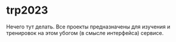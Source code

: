 # trp2023
Нечего тут делать. Все проекты предназначены для изучения и тренировок на этом убогом (в смысле интерфейса) сервисе.
